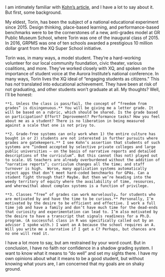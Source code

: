 I am intimately familiar with [Kohn’s article](https://www.alfiekohn.org/article/case-grades/), and I have a lot to say about it. But first, some background. 

My eldest, Torin, has been the subject of a national educational experiment since 2015. Design thinking, place-based learning, and performance-based benchmarks were to be the cornerstones of a new, anti-grades model at GR Public Museum School, where Torin was one of the inaugural class of 2015. In 2016, GRPMS was one of ten schools awarded a prestigious 10 million dollar grant from the XQ Super School initiative. 

Torin was, in many ways, a model student. They’re a hard-working volunteer for our local community foundation, civic theater, various coalitions, and more. They’ve worked closely with XQ, and spoken on the importance of student voice at the Aurora Institute’s national conference. In many ways, Torin lives the XQ ideal of “engaging students as citizens.” This has *not* translated into educational achievement. They have been at risk of not graduating, and other students won’t graduate at all. My thoughts? Well, I’ll be honest:

    **1. Unless the class is pass/fail, the concept of “freedom from grades” is disingenuous.** You will be giving me a letter grade. It will be based on a rubric, which should be shared. Is the grade based on participation? Effort? Improvement? Performance tasks? How you feel about me as a student? There is no liberation in being measured against a scale that one is not privy to.

    **2. Grade-free systems can only work when 1) the entire culture has bought in or 2) students are not interested in further pursuits where grades are gatekeepers.** I see Kohn’s assertion that students of such systems are “indeed accepted by selective private colleges and large public universities — on the basis of narrative reports and detailed descriptions of the curriculum”. But this cannot (has not) played out to scale. US teachers are already overburdened without the addition of “narrative reports”; curriculum changes all the time; and staff turnover is high.  Worse, many application systems automatically reject apps that don’t meet hard-coded benchmarks for GPAs. Can a student fight through that? Maybe. But then we’re heading into the weedy territory of equity where the availability of time, resources, and wherewithal about complex systems is a function of privilege. 

    **3. Classes “free” of grades can work marvelously… for students who are motivated by and have the time to be curious.** Personally, I’m motivated by the desire to be efficient and effective. I work a full time job and have a family and don’t have much time for the dead-ends that curiosity and experimentation can lead to. I’m also motivated by the desire to have a transcript that signals readiness for a Ph.D. program. (A successful class in R was specifically called out by an advisor I spoke with.) I want an A because the school requires an A. Will you write me a narrative if I get a C? Perhaps, but chances are no one will read it.

I have a lot more to say, but am restrained by your word count. But in conclusion, I have no faith nor confidence in a shadow grading system. I want to know what it means to “do well” and set my sights there. I have my own opinions about what it means to be a good student, but without knowing what yours are, I am concerned that my goals are on shaky ground. 
